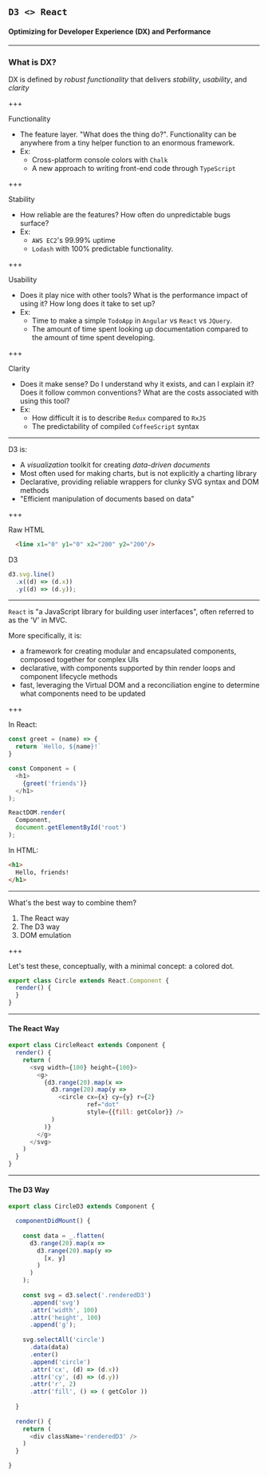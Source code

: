 ## `D3 <> React`
#### Optimizing for Developer Experience (DX) and Performance

---

### What is DX?

DX is defined by _robust functionality_ that delivers _stability_, _usability_, and _clarity_

+++

Functionality
* The feature layer. "What does the thing do?". Functionality can be anywhere from a tiny helper function to an enormous framework. 
* Ex: 
  * Cross-platform console colors with `Chalk`
  * A new approach to writing front-end code through `TypeScript`

+++

Stability
* How reliable are the features? How often do unpredictable bugs surface?
* Ex: 
  * `AWS EC2`'s 99.99% uptime
  * `Lodash` with 100% predictable functionality.

+++

Usability
* Does it play nice with other tools? What is the performance impact of using it? How long does it take to set up?
* Ex: 
  * Time to make a simple `TodoApp` in `Angular` vs `React` vs `JQuery`.
  * The amount of time spent looking up documentation compared to the amount of time spent developing.
 
+++ 
 
Clarity
* Does it make sense? Do I understand why it exists, and can I explain it? Does it follow common conventions? What are the costs associated with using this tool?
* Ex: 
  * How difficult it is to describe `Redux` compared to `RxJS`
  * The predictability of compiled `CoffeeScript` syntax 

---

D3 is: 

* A *visualization* toolkit for creating _data-driven documents_
* Most often used for making charts, but is not explicitly a charting library
* Declarative, providing reliable wrappers for clunky SVG syntax and DOM methods
* "Efficient manipulation of documents based on data"

+++

Raw HTML
```html
  <line x1="0" y1="0" x2="200" y2="200"/>
```

D3
```javascript
d3.svg.line()
  .x((d) => (d.x))
  .y((d) => (d.y));
```

---

`React` is "a JavaScript library for building user interfaces", often referred to as the 'V' in MVC.

More specifically, it is: 
* a framework for creating modular and encapsulated components, composed together for complex UIs
* declarative, with components supported by thin render loops and component lifecycle methods
* fast, leveraging the Virtual DOM and a reconciliation engine to determine what components need to be updated

+++

In React: 
```javascript
const greet = (name) => {
  return `Hello, ${name}!`
}

const Component = (
  <h1>
    {greet('friends')}
  </h1>
);

ReactDOM.render(
  Component,
  document.getElementById('root')
);
```

In HTML: 
```html
<h1>
  Hello, friends!
</h1>
```

---

What's the best way to combine them?

1. The React way
2. The D3 way
3. DOM emulation

+++

Let's test these, conceptually, with a minimal concept: a colored dot.

```javascript
export class Circle extends React.Component {
  render() {
  }
}
```
---

#### The React Way

```javascript
export class CircleReact extends Component {
  render() {
    return (
      <svg width={100} height={100}>
        <g>
          {d3.range(20).map(x =>
            d3.range(20).map(y =>
              <circle cx={x} cy={y} r={2}
                      ref="dot"
                      style={{fill: getColor}} />
            )
          )}
        </g>
      </svg>
    )
  }
}
```

---

#### The D3 Way

```javascript
export class CircleD3 extends Component {

  componentDidMount() {
  
    const data = _.flatten(
      d3.range(20).map(x =>
        d3.range(20).map(y =>
          [x, y]
        )
      )
    );
  
    const svg = d3.select('.renderedD3')
      .append('svg')
      .attr('width', 100)
      .attr('height', 100)
      .append('g');
  
    svg.selectAll('circle')
      .data(data)
      .enter()
      .append('circle')
      .attr('cx', (d) => (d.x))
      .attr('cy', (d) => (d.y))
      .attr('r', 2)
      .attr('fill', () => ( getColor ))
      
  }
  
  render() {
    return (
      <div className='renderedD3' />
    )
  }

}
```
